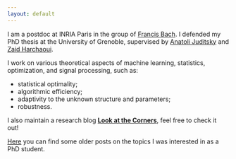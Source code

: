 ```yaml
---
layout: default
---
```

 
I am a postdoc at INRIA Paris in the group of [Francis Bach](https://www.di.ens.fr/~fbach/).
I defended my PhD thesis at the University of Grenoble, supervised by [Anatoli Juditsky](https://ljk.imag.fr/membres/Anatoli.Iouditski/) and [Zaid Harchaoui](http://faculty.washington.edu/zaid/index.html).

I work on various theoretical aspects of machine learning, statistics, optimization, and signal processing, such as: 
* statistical optimality;
* algorithmic efficiency;
* adaptivity to the unknown structure and parameters;
* robustness.

I also maintain a research blog [__Look at the Corners__](https://ostrodmit.github.io/blog/), feel free to check it out!

[Here](https://ostrodmit.blog/) you can find some older posts on the topics I was interested in as a PhD student.